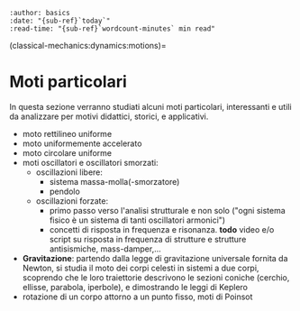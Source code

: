 ```{article-info}
:author: basics
:date: "{sub-ref}`today`"
:read-time: "{sub-ref}`wordcount-minutes` min read"
```

(classical-mechanics:dynamics:motions)=
# Moti particolari

In questa sezione verranno studiati alcuni moti particolari, interessanti e utili da analizzare per motivi didattici, storici, e applicativi.

- moto rettilineo uniforme
- moto uniformemente accelerato
- moto circolare uniforme
- moti oscillatori e oscillatori smorzati:
  - oscillazioni libere:
    - sistema massa-molla(-smorzatore)
    - pendolo
  - oscillazioni forzate:
    - primo passo verso l'analisi strutturale e non solo ("ogni sistema fisico è un sistema di tanti oscillatori armonici")
    - concetti di risposta in frequenza e risonanza. **todo** video e/o script su risposta in frequenza di strutture e strutture antisismiche, mass-damper,...
- **Gravitazione**: partendo dalla legge di gravitazione universale fornita da Newton, si studia il moto dei corpi celesti in sistemi a due corpi, scoprendo che le loro traiettorie descrivono le sezioni coniche (cerchio, ellisse, parabola, iperbole), e dimostrando le leggi di Keplero
- rotazione di un corpo attorno a un punto fisso, moti di Poinsot

